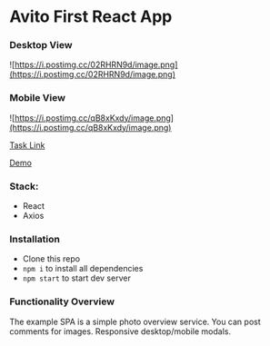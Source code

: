 # Avito First React App
### Desktop View
![https://i.postimg.cc/02RHRN9d/image.png](https://i.postimg.cc/02RHRN9d/image.png)
### Mobile View
![https://i.postimg.cc/qB8xKxdy/image.png](https://i.postimg.cc/qB8xKxdy/image.png)


[Task Link](https://github.com/avito-tech/safedeal-frontend-trainee)

[Demo](https://avito-images-test.croudpro.vercel.app)

### Stack:
* React
* Axios

### Installation
* Clone this repo
* ```npm i``` to install all dependencies
* ```npm start``` to start dev server

### Functionality Overview
The example SPA is a simple photo overview service. 
You can post comments for images. Responsive desktop/mobile modals.



